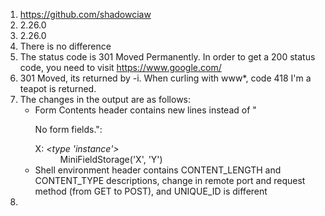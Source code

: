 1. https://github.com/shadowciaw
2. 2.26.0
3. 2.26.0
4. There is no difference
5. The status code is 301 Moved Permanently. In order to get a 200 status code, you need to visit https://www.google.com/
6. 301 Moved, its returned by -i. When curling with www*, code 418 I'm a teapot is returned.
7. The changes in the output are as follows:
    - Form Contents header contains new lines instead of "<P>No form fields.":
        <DT>X: <i>&lt;type 'instance'&gt;</i>
        <DD>MiniFieldStorage('X', 'Y')
    - Shell environment header contains CONTENT_LENGTH and CONTENT_TYPE descriptions, change in remote port and request method (from GET to POST), and UNIQUE_ID is different
8. 
